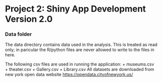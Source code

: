 # Project 2: Shiny App Development Version 2.0

### Data folder

The data directory contains data used in the analysis. This is treated as read only; in paricular the R/python files are never allowed to write to the files in here. 

The following csv files are used in running the application:
    + museums.csv
    + theater.csv
    + Gallery.csv
    + Library.csv
All datasets are downloaded from new york open data website https://opendata.cityofnewyork.us/

